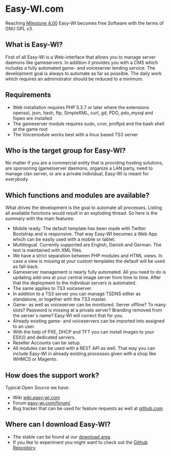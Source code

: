 Easy-WI.com
=========

Reaching [Milestone 4.00](https://github.com/easy-wi/developer/issues?milestone=1&page=1&state=closed) Easy-WI becomes free Software with the terms of GNU GPL v3.

What is Easy-WI?
------------------------
First of all Easy-Wi is a Web-interface that allows you to manage server daemons like gameservers. In addition it provides you with a CMS which includes a fully automated game- and voiceserver lending service. 
The development goal is always to automate as far as possible. The daily work which requires an administrator should be reduced to a minimum.

Requirements
------------------------
* Web installation requires PHP 5.3.7 or later where the extensions openssl, json, hash, ftp, SimpleXML, curl, gd, PDO, pdo_mysql and fopen are installed
* The gameserver module requires sudo, cron, proftpd and the bash shell at the game root
* The Voicemodule works best with a linux based TS3 server

Who is the target group for Easy-WI?
------------------------
No matter if you are a commercial entity that is providing hosting solutions, are sponsoring (game)server daemons, organize a LAN party, need to manage clan server, or are a private individual, Easy-WI is meant for everybody.


Which functions and modules are available?
------------------------
What drives the development is the goal to automate all processes. Listing all available functions would result in an exploding thread. So here is the summary with the main features:
* Mobile ready. The default template has been made with Twitter Bootstrap and is responsive. That way Easy-WI becomes a Web App which can be easily used with a mobile or tablet.
* Multilingual. Currently supported are English, Danish and German. The text is maintained with XML files.
* We have a strict separation between PHP modules and HTML views. In case a view is missing at your custom templates the default will be used as fall-back.
* Gameserver management is nearly fully automated. All you need to do is updating add-ons at your central image server from time to time. After that the deployment to the individual servers is automated.
* The same applies to TS3 voiceserver.
* In addition to a TS3 server you can manage TSDNS either as standalone, or together with the TS3 master. 
* Game- as well as voiceserver can be monitored. Server offline? To many slots? Password is missing at a private server? Branding removed from the server`s name? Easy-WI will correct that for you.
* Already existing game- and voiceservers can be imported into assigned to an user.
* With the help of PXE, DHCP and TFT you can install images to your ESX(i) and dedicated servers.
* Reseller Accounts can be setup.
* All modules can be used with a REST API as well. That way you can include Easy-WI in already existing processes given with a shop like WHMCS or Magento.


How does the support work?
------------------------
Typical Open Source we have:
* Wiki [wiki.easy-wi.com](http://wiki.easy-wi.com)
* Forum [easy-wi.com/forum/](https://easy-wi.com/forum/)
* Bug tracker that can be used for feature requests as well at [github.com](https://github.com/easy-wi/developer/issues?state=open)


Where can I download Easy-WI?
------------------------
* The stable can be found at our [download area](https://easy-wi.com/uk/downloads/)
* If you like to experiment you might want to check out the [Github Repository](https://github.com/easy-wi/developer)
